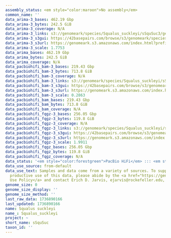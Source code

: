 ```yaml
---
assembly_status: <em style="color:maroon">No assembly</em>
common_name: ''
data_arima-3_bases: 462.19 Gbp
data_arima-3_bytes: 242.5 GiB
data_arima-3_coverage: N/A
data_arima-3_links: s3://genomeark/species/Squalus_suckleyi/sSquSuc3/genomic_data/arima/<br>
data_arima-3_s3gui: https://42basepairs.com/browse/s3/genomeark/species/Squalus_suckleyi/sSquSuc3/genomic_data/arima/
data_arima-3_s3url: https://genomeark.s3.amazonaws.com/index.html?prefix=species/Squalus_suckleyi/sSquSuc3/genomic_data/arima/
data_arima-3_scale: 1.7753
data_arima_bases: 462.19 Gbp
data_arima_bytes: 242.5 GiB
data_arima_coverage: N/A
data_pacbiohifi_bam-3_bases: 219.43 Gbp
data_pacbiohifi_bam-3_bytes: 713.8 GiB
data_pacbiohifi_bam-3_coverage: N/A
data_pacbiohifi_bam-3_links: s3://genomeark/species/Squalus_suckleyi/sSquSuc3/genomic_data/pacbio_hifi/<br>
data_pacbiohifi_bam-3_s3gui: https://42basepairs.com/browse/s3/genomeark/species/Squalus_suckleyi/sSquSuc3/genomic_data/pacbio_hifi/
data_pacbiohifi_bam-3_s3url: https://genomeark.s3.amazonaws.com/index.html?prefix=species/Squalus_suckleyi/sSquSuc3/genomic_data/pacbio_hifi/
data_pacbiohifi_bam-3_scale: 0.2863
data_pacbiohifi_bam_bases: 219.43 Gbp
data_pacbiohifi_bam_bytes: 713.8 GiB
data_pacbiohifi_bam_coverage: N/A
data_pacbiohifi_fqgz-3_bases: 256.05 Gbp
data_pacbiohifi_fqgz-3_bytes: 119.8 GiB
data_pacbiohifi_fqgz-3_coverage: N/A
data_pacbiohifi_fqgz-3_links: s3://genomeark/species/Squalus_suckleyi/sSquSuc3/genomic_data/pacbio_hifi/<br>
data_pacbiohifi_fqgz-3_s3gui: https://42basepairs.com/browse/s3/genomeark/species/Squalus_suckleyi/sSquSuc3/genomic_data/pacbio_hifi/
data_pacbiohifi_fqgz-3_s3url: https://genomeark.s3.amazonaws.com/index.html?prefix=species/Squalus_suckleyi/sSquSuc3/genomic_data/pacbio_hifi/
data_pacbiohifi_fqgz-3_scale: 1.9911
data_pacbiohifi_fqgz_bases: 256.05 Gbp
data_pacbiohifi_fqgz_bytes: 119.8 GiB
data_pacbiohifi_fqgz_coverage: N/A
data_status: '<em style="color:forestgreen">PacBio HiFi</em> ::: <em style="color:forestgreen">Arima</em>'
data_use_source: from-default
data_use_text: Samples and data come from a variety of sources. To support fair and
  productive use of this data, please abide by the <a href="https://genome10k.soe.ucsc.edu/data-use-policies/">Data
  Use Policy</a> and contact Erich D. Jarvis, ejarvis@rockefeller.edu, with any questions.
genome_size: 0
genome_size_display: ''
genome_size_method: ''
last_raw_data: 1736890166
last_updated: 1736890166
name: Squalus suckleyi
name_: Squalus_suckleyi
project: ~
short_name: sSquSuc
taxon_id: ''
---
```


